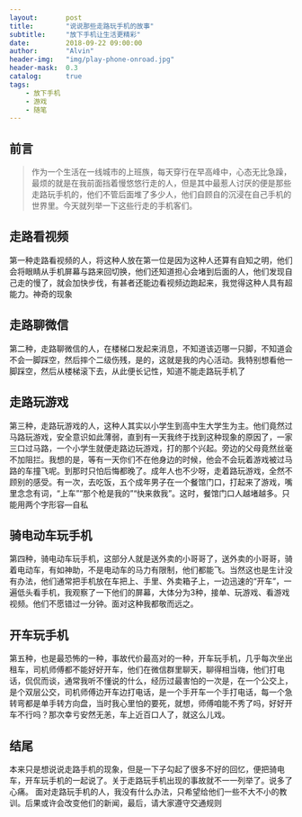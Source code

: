 ```yaml
---
layout:       post
title:        "说说那些走路玩手机的故事"
subtitle:     "放下手机让生活更精彩"
date:         2018-09-22 09:00:00
author:       "Alvin"
header-img:   "img/play-phone-onroad.jpg"
header-mask:  0.3
catalog:      true
tags:
    - 放下手机
    - 游戏
    - 随笔
---
```

## 前言

>作为一个生活在一线城市的上班族，每天穿行在早高峰中，心态无比急躁，最烦的就是在我前面挡着慢悠悠行走的人，但是其中最惹人讨厌的便是那些走路玩手机的，他们不管后面堆了多少人，他们自顾自的沉浸在自己手机的世界里。今天就列举一下这些行走的手机客们。

## 走路看视频

第一种走路看视频的人，将这种人放在第一位是因为这种人还算有自知之明，他们会将眼睛从手机屏幕与路来回切换，他们还知道担心会堵到后面的人，他们发现自己走的慢了，就会加快步伐，有甚者还能边看视频边跑起来，我觉得这种人具有超能力。神奇的现象

## 走路聊微信

第二种，走路聊微信的人，在楼梯口发起来消息，不知道该迈哪一只脚，不知道会不会一脚踩空，然后摔个二级伤残，是的，这就是我的内心活动。我特别想看他一脚踩空，然后从楼梯滚下去，从此便长记性，知道不能走路玩手机了

## 走路玩游戏

第三种，走路玩游戏的人，这种人其实以小学生到高中生大学生为主。他们竟然过马路玩游戏，安全意识如此薄弱，直到有一天我终于找到这种现象的原因了，一家三口过马路，一个小学生就便走路边玩游戏，打的那个兴起。旁边的父母竟然丝毫不加阻拦。我想的是，等有一天你们不在他身边的时候，他会不会玩着游戏被过马路的车撞飞呢。到那时只怕后悔都晚了。成年人也不少呀，走着路玩游戏，全然不顾别的感受。有一次，去吃饭，五个成年男子在一个餐馆门口，打起来了游戏，嘴里念念有词，“上车”“那个枪是我的”“快来救我”。这时，餐馆门口人越堵越多。只能用两个字形容—自私

## 骑电动车玩手机

第四种，骑电动车玩手机，这部分人就是送外卖的小哥哥了，送外卖的小哥哥，骑着电动车，有如神助，不是电动车的马力有限制，他们都能飞。当然这也是生计没有办法，他们通常把手机放在车把上、手里、外卖箱子上，一边迅速的“开车”，一遍低头看手机，我观察了一下他们的屏幕，大体分为3种，接单、玩游戏、看游戏视频。他们不愿错过一分钟。面对这种我都敬而远之。

## 开车玩手机

第五种，也是最恐怖的一种，事故代价最高对的一种，开车玩手机，几乎每次坐出租车，司机师傅都不能好好开车，他们在微信群里聊天，聊得相当嗨，他们打电话，侃侃而谈，通常我听不懂说的什么，经历过最害怕的一次是，在一个公交上，是个双层公交，司机师傅边开车边打电话，是一个手开车一个手打电话，每一个急转弯都是单手转方向盘，当时我心里怕的要死，就想，师傅咱能不秀了吗，好好开车不行吗？那次幸亏安然无恙，车上近百口人了，就这么儿戏。

## 结尾

本来只是想说说走路手机的现象，但是一下子勾起了很多不好的回忆，便把骑电车，开车玩手机的一起说了。关于走路玩手机出现的事故就不一一列举了。说多了心痛。
面对走路玩手机的人，我没有什么办法，只希望给他们一些不大不小的教训。后果或许会改变他们的新闻，最后，请大家遵守交通规则